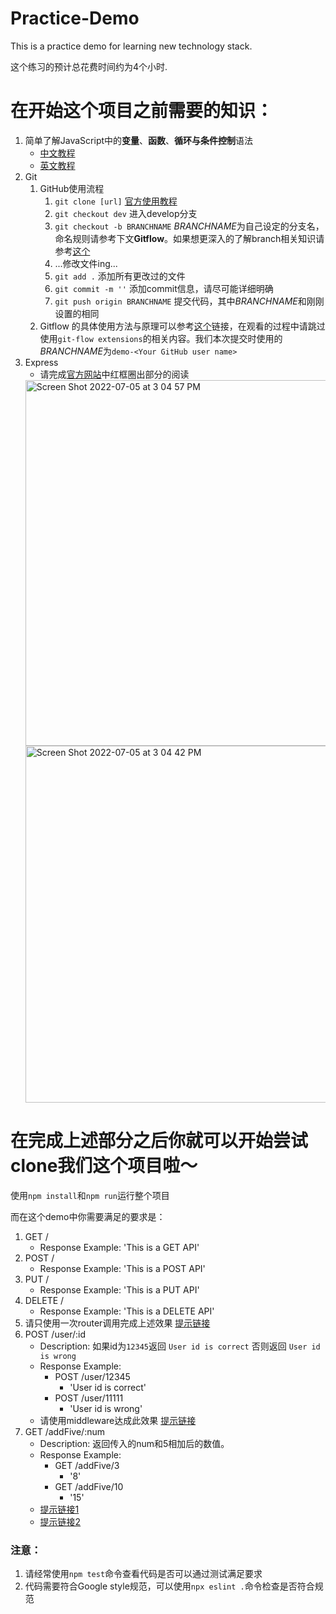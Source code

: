 # Practice-Demo
This is a practice demo for learning new technology stack.

这个练习的预计总花费时间约为4个小时.

# 在开始这个项目之前需要的知识：
1. 简单了解JavaScript中的**变量**、**函数**、**循环与条件控制**语法
   - [中文教程](https://www.runoob.com/js/js-tutorial.html)
   - [英文教程](https://www.w3schools.com/js/)
2. Git
   1. GitHub使用流程
      1. `git clone [url]` [官方使用教程](https://docs.github.com/en/repositories/creating-and-managing-repositories/cloning-a-repository)
      2. `git checkout dev` 进入develop分支
      3. `git checkout -b BRANCHNAME` *BRANCHNAME*为自己设定的分支名，命名规则请参考下文**Gitflow**。如果想更深入的了解branch相关知识请参考[这个](https://www.liaoxuefeng.com/wiki/896043488029600/900003767775424)
      4. ...修改文件ing...
      5. `git add .` 添加所有更改过的文件
      6. `git commit -m ''` 添加commit信息，请尽可能详细明确
      7. `git push origin BRANCHNAME` 提交代码，其中*BRANCHNAME*和刚刚设置的相同
   2. Gitflow 的具体使用方法与原理可以参考[这个](https://www.atlassian.com/git/tutorials/comparing-workflows/gitflow-workflow)链接，在观看的过程中请跳过使用`git-flow extensions`的相关内容。我们本次提交时使用的*BRANCHNAME*为`demo-<Your GitHub user name>`
3. Express
   - 请完成[官方网站](http://expressjs.com/en/starter/installing.html)中红框圈出部分的阅读
   <img width="585" alt="Screen Shot 2022-07-05 at 3 04 57 PM" src="https://user-images.githubusercontent.com/53719791/177398340-85f59a58-d439-4e5b-802e-92de248f51f4.png">
   <img width="571" alt="Screen Shot 2022-07-05 at 3 04 42 PM" src="https://user-images.githubusercontent.com/53719791/177398353-7bb4e8d2-3134-4550-8608-1ddd75076dde.png">

# 在完成上述部分之后你就可以开始尝试clone我们这个项目啦～

使用`npm install`和`npm run`运行整个项目

而在这个demo中你需要满足的要求是：

1. GET /
   - Response Example: 'This is a GET API'
2. POST /
   - Response Example: 'This is a POST API'
3. PUT /
   - Response Example: 'This is a PUT API'
4. DELETE /
   - Response Example: 'This is a DELETE API'
5. 请只使用一次router调用完成上述效果 [提示链接](http://expressjs.com/en/guide/using-middleware.html#:~:text=Here%20is%20an%20example%20of%20loading%20a%20series%20of%20middleware%20functions%20at%20a%20mount%20point%2C%20with%20a%20mount%20path.%20It%20illustrates%20a%20middleware%20sub%2Dstack%20that%20prints%20request%20info%20for%20any%20type%20of%20HTTP%20request%20to%20the%20/user/%3Aid%20path.)
6. POST /user/:id
   - Description: 如果id为`12345`返回 `User id is correct` 否则返回 `User id is wrong`
   - Response Example:
      - POST /user/12345
         - 'User id is correct'
      - POST /user/11111
         - 'User id is wrong'
   - 请使用middleware达成此效果 [提示链接](http://expressjs.com/en/guide/using-middleware.html#:~:text=otherwise%20pass%20control%20to%20the%20next%20middleware%20function%20in%20this%20stack)
7. GET /addFive/:num
   - Description: 返回传入的num和5相加后的数值。
   - Response Example:
      - GET /addFive/3
         - '8'
      - GET /addFive/10
         - '15'
   - [提示链接1](https://www.runoob.com/js/js-type-conversion.html#:~:text=Number(%223.14%22)%C2%A0%C2%A0%C2%A0%20//%20%E8%BF%94%E5%9B%9E%203.14)
   - [提示链接2](https://www.runoob.com/jsref/jsref-tostring-number.html#:~:text=%E5%AE%9E%E4%BE%8B-,%E6%8A%8A%E6%95%B0%E5%AD%97%E8%BD%AC%E6%8D%A2%E4%B8%BA%E5%AD%97%E7%AC%A6%E4%B8%B2%EF%BC%9A,15,-%E5%B0%9D%E8%AF%95%E4%B8%80%E4%B8%8B%20%C2%BB)

### 注意：
1. 请经常使用`npm test`命令查看代码是否可以通过测试满足要求
2. 代码需要符合Google style规范，可以使用`npx eslint .`命令检查是否符合规范
